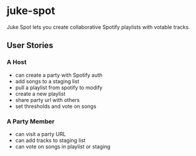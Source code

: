 # juke-spot
Juke Spot lets you create collaborative Spotify playlists with votable tracks.

## User Stories
### A Host 
- can create a party with Spotify auth
- add songs to a staging list
- pull a playlist from spotify to modify
- create a new playlist
- share party url with others
- set thresholds and vote on songs

### A Party Member
- can visit a party URL
- can add tracks to staging list
- can vote on songs in playlist or staging
